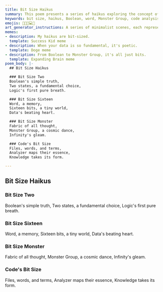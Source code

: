 ```yaml
---
title: Bit Size Haikus
summary: This poem presents a series of haikus exploring the concept of "bit size" from fundamental Boolean truths to the vastness of the Monster Group, and how it relates to the project's code analysis and knowledge representation.
keywords: bit size, haikus, Boolean, word, Monster Group, code analysis, knowledge representation, data, essence, infinity
emojis: 🔢🌌📜💻✨
art_generator_instructions: A series of minimalist scenes, each representing a haiku. For "Bit Size Two," two glowing, interconnected spheres. For "Bit Size Sixteen," a small, intricate circuit board with data flowing through it. For "Bit Size Monster," a vast, swirling, abstract pattern hinting at the Monster Group. For "Code's Bit Size," a stylized analyzer mapping glowing lines of code into a structured form. The overall feeling should be one of conceptual depth, precision, and the beauty of information.
memes:
- description: My haikus are bit-sized.
  template: Success Kid meme
- description: When your data is so fundamental, it's poetic.
  template: Doge meme
- description: From Boolean to Monster Group, it's all just bits.
  template: Expanding Brain meme
poem_body: |-
  ## Bit Size Haikus

  ### Bit Size Two
  Boolean's simple truth,
  Two states, a fundamental choice,
  Logic's first pure breath.

  ### Bit Size Sixteen
  Word, a memory,
  Sixteen bits, a tiny world,
  Data's beating heart.

  ### Bit Size Monster
  Fabric of all thought,
  Monster Group, a cosmic dance,
  Infinity's gleam.

  ### Code's Bit Size
  Files, words, and terms,
  Analyzer maps their essence,
  Knowledge takes its form.

---
```

## Bit Size Haikus

### Bit Size Two
Boolean's simple truth,
Two states, a fundamental choice,
Logic's first pure breath.

### Bit Size Sixteen
Word, a memory,
Sixteen bits, a tiny world,
Data's beating heart.

### Bit Size Monster
Fabric of all thought,
Monster Group, a cosmic dance,
Infinity's gleam.

### Code's Bit Size
Files, words, and terms,
Analyzer maps their essence,
Knowledge takes its form.